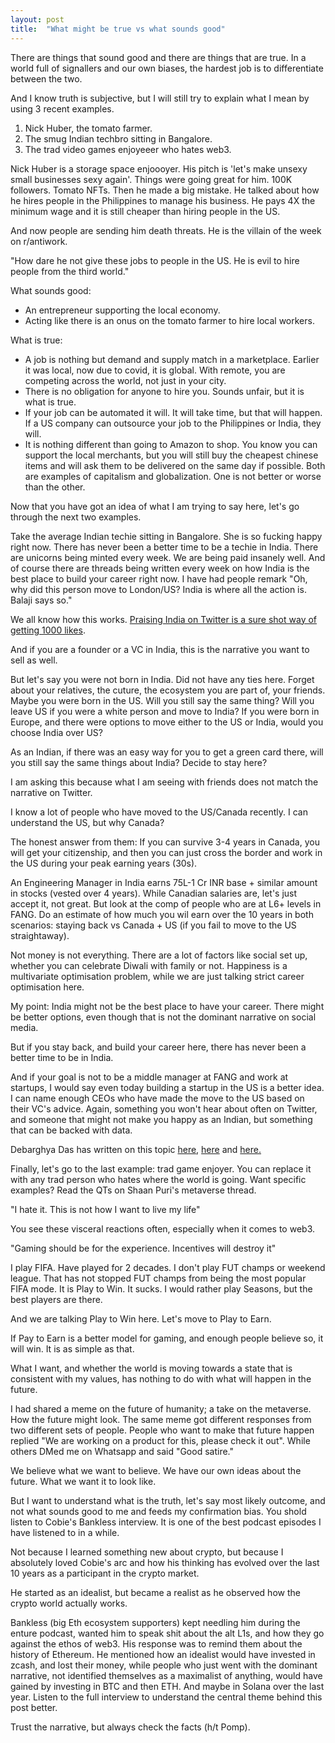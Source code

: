 ```yaml
---
layout: post
title:  "What might be true vs what sounds good"
---
```


There are things that sound good and there are things that are true. In a world full of signallers and our own biases, the hardest job is to differentiate between the two.

And I know truth is subjective, but I will still try to explain what I mean by using 3 recent examples.
1. Nick Huber, the tomato farmer.
2. The smug Indian techbro sitting in Bangalore.
3. The trad video games enjoyeeer who hates web3.

Nick Huber is a storage space enjoooyer. His pitch is 'let's make unsexy small businesses sexy again'. Things were going great for him. 100K followers. Tomato NFTs. Then he made a big mistake. He talked about how he hires people in the Philippines to manage his business. He pays 4X the minimum wage and it is still cheaper than hiring people in the US.

And now people are sending him death threats. He is the villain of the week on r/antiwork.

"How dare he not give these jobs to people in the US. He is evil to hire people from the third world."

What sounds good:
- An entrepreneur supporting the local economy.
- Acting like there is an onus on the tomato farmer to hire local workers.

What is true:
- A job is nothing but demand and supply match in a marketplace. Earlier it was local, now due to covid, it is global. With remote, you are competing across the world, not just in your city.
- There is no obligation for anyone to hire you. Sounds unfair, but it is what is true.
- If your job can be automated it will. It will take time, but that will happen. If a US company can outsource your job to the Philippines or India, they will.
- It is nothing different than going to Amazon to shop. You know you can support the local merchants, but you will still buy the cheapest chinese items and will ask them to be delivered on the same day if possible. Both are examples of capitalism and globalization. One is not better or worse than the other.

Now that you have got an idea of what I am trying to say here, let's go through the next two examples.

Take the average Indian techie sitting in Bangalore. She is so fucking happy right now. There has never been a better time to be a techie in India. There are unicorns being minted every week. We are being paid insanely well. And of course there are threads being written every week on how India is the best place to build your career right now. I have had people remark "Oh, why did this person move to London/US? India is where all the action is. Balaji says so."

We all know how this works. [Praising India on Twitter is a sure shot way of getting 1000 likes](https://manassaloi.com/2021/03/17/social-media-playbook.html).

And if you are a founder or a VC in India, this is the narrative you want to sell as well.

But let's say you were not born in India. Did not have any ties here. Forget about your relatives, the cuture, the ecosystem you are part of, your friends. Maybe you were born in the US. Will you still say the same thing? Will you leave US if you were a white person and move to India? If you were born in Europe, and there were options to move either to the US or India, would you choose India over US?

As an Indian, if there was an easy way for you to get a green card there, will you still say the same things about India? Decide to stay here?

I am asking this because what I am seeing with friends does not match the narrative on Twitter.

I know a lot of people who have moved to the US/Canada recently. I can understand the US, but why Canada?

The honest answer from them: If you can survive 3-4 years in Canada, you will get your citizenship, and then you can just cross the border and work in the US during your peak earning years (30s).  

An Engineering Manager in India earns 75L-1 Cr INR base + similar amount in stocks (vested over 4 years). While Canadian salaries are, let's just accept it, not great. But look at the comp of people who are at L6+ levels in FANG. Do an estimate of how much you wil earn over the 10 years in both scenarios: staying back vs Canada + US (if you fail to move to the US straightaway).

Not money is not everything. There are a lot of factors like social set up, whether you can celebrate Diwali with family or not. Happiness is a multivariate optimisation problem, while we are just talking strict career optimisation here.

My point: India might not be the best place to have your career. There might be better options, even though that is not the dominant narrative on social media.

But if you stay back, and build your career here, there has never been a better time to be in India.

And if your goal is not to be a middle manager at FANG and work at startups, I would say even today building a startup in the US is a better idea. I can name enough CEOs who have made the move to the US based on their VC's advice. Again, something you won't hear about often on Twitter, and someone that might not make you happy as an Indian, but something that can be backed with data.

Debarghya Das has written on this topic [here](https://twitter.com/debarghya_das/status/1479339305415839748), [here](https://twitter.com/debarghya_das/status/1476713563221729282) and [here.](https://twitter.com/debarghya_das/status/1466346043180601351)

Finally, let's go to the last example: trad game enjoyer. You can replace it with any trad person who hates where the world is going. Want specific examples? Read the QTs on Shaan Puri's metaverse thread.

"I hate it. This is not how I want to live my life"

You see these visceral reactions often, especially when it comes to web3.

"Gaming should be for the experience. Incentives will destroy it"

I play FIFA. Have played for 2 decades. I don't play FUT champs or weekend league. That has not stopped FUT champs from being the most popular FIFA mode. It is Play to Win. It sucks. I would rather play Seasons, but the best players are there.

And we are talking Play to Win here. Let's move to Play to Earn.

If Pay to Earn is a better model for gaming, and enough people believe so, it will win. It is as simple as that.

What I want, and whether the world is moving towards a state that is consistent with my values, has nothing to do with what will happen in the future.

I had shared a meme on the future of humanity; a take on the metaverse. How the future might look. The same meme got different responses from two different sets of people. People who want to make that future happen replied "We are working on a product for this, please check it out". While others DMed me on Whatsapp and said "Good satire."

We believe what we want to believe. We have our own ideas about the future. What we want it to look like.

But I want to understand what is the truth, let's say most likely outcome, and not what sounds good to me and feeds my confirmation bias. You shold listen to Cobie's Bankless interview. It is one of the best podcast episodes I have listened to in a while.

Not because I learned something new about crypto, but because I absolutely loved Cobie's arc and how his thinking has evolved over the last 10 years as a participant in the crypto market.

He started as an idealist, but became a realist as he observed how the crypto world actually works.

Bankless (big Eth ecosystem supporters) kept needling him during the enture podcast, wanted him to speak shit about the alt L1s, and how they go against the ethos of web3. His response was to remind them about the history of Ethereum. He mentioned how an  idealist would have invested in zcash, and lost their money, while people who just went with the dominant narrative, not identified themselves as a maximalist of anything, would have gained by investing in BTC and then ETH. And maybe in Solana over the last year. Listen to the full interview to understand the central theme behind this post better.

Trust the narrative, but always check the facts (h/t Pomp).
